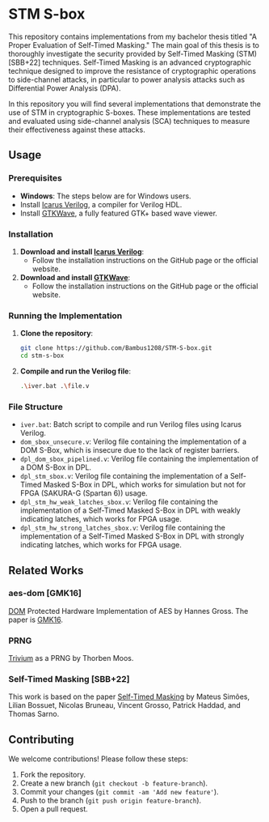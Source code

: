 # STM S-box
This repository contains implementations from my bachelor thesis titled "A Proper Evaluation of Self-Timed Masking." The main goal of this thesis is to thoroughly investigate the security provided by Self-Timed Masking (STM)[SBB+22] techniques. Self-Timed Masking is an advanced cryptographic technique designed to improve the resistance of cryptographic operations to side-channel attacks, in particular to power analysis attacks such as Differential Power Analysis (DPA).

In this repository you will find several implementations that demonstrate the use of STM in cryptographic S-boxes. These implementations are tested and evaluated using side-channel analysis (SCA) techniques to measure their effectiveness against these attacks. 

## Usage 

### Prerequisites
- **Windows**: The steps below are for Windows users.
- Install [Icarus Verilog](https://github.com/steveicarus/iverilog), a compiler for Verilog HDL.
- Install [GTKWave](https://github.com/gtkwave/gtkwave), a fully featured GTK+ based wave viewer.

### Installation
1. **Download and install [Icarus Verilog](https://github.com/steveicarus/iverilog)**:
   - Follow the installation instructions on the GitHub page or the official website.
2. **Download and install [GTKWave](https://github.com/gtkwave/gtkwave)**:
   - Follow the installation instructions on the GitHub page or the official website.

### Running the Implementation
1. **Clone the repository**:
    ```sh
    git clone https://github.com/Bambus1208/STM-S-box.git
    cd stm-s-box
    ```
2. **Compile and run the Verilog file**:
    ```sh
    .\iver.bat .\file.v
    ```

### File Structure
- `iver.bat`: Batch script to compile and run Verilog files using Icarus Verilog.
- `dom_sbox_unsecure.v`: Verilog file containing the implementation of a DOM S-Box, which is insecure due to the lack of register barriers.
- `dpl_dom_sbox_pipelined.v`: Verilog file containing the implementation of a DOM S-Box in DPL.
- `dpl_stm_sbox.v`: Verilog file containing the implementation of a Self-Timed Masked S-Box in DPL, which works for simulation but not for FPGA (SAKURA-G (Spartan 6)) usage.
- `dpl_stm_hw_weak_latches_sbox.v`: Verilog file containing the implementation of a Self-Timed Masked S-Box in DPL with weakly indicating latches, which works for FPGA usage.
- `dpl_stm_hw_strong_latches_sbox.v`: Verilog file containing the implementation of a Self-Timed Masked S-Box in DPL with strongly indicating latches, which works for FPGA usage.

## Related Works

### aes-dom [GMK16]
[DOM](https://github.com/hgrosz/aes-dom) Protected Hardware Implementation of AES by Hannes Gross. The paper is [GMK16](https://eprint.iacr.org/2016/486.pdf).

### PRNG
[Trivium](https://github.com/uclcrypto/randomness_for_hardware_masking/blob/main/Unrolled%20Stream%20Ciphers/Trivium.vhd) as a PRNG by Thorben Moos.

### Self-Timed Masking [SBB+22]
This work is based on the paper [Self-Timed Masking](https://eprint.iacr.org/2022/641.pdf) by Mateus Simões, Lilian Bossuet, Nicolas Bruneau, Vincent Grosso, Patrick Haddad, and Thomas Sarno.

## Contributing
We welcome contributions! Please follow these steps:
1. Fork the repository.
2. Create a new branch (`git checkout -b feature-branch`).
3. Commit your changes (`git commit -am 'Add new feature'`).
4. Push to the branch (`git push origin feature-branch`).
5. Open a pull request.
